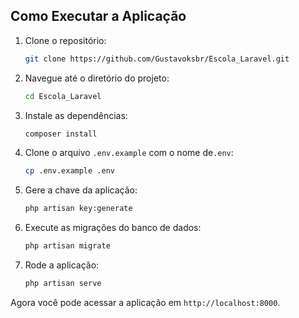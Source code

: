 ## Como Executar a Aplicação

1. Clone o repositório:
    ```sh
    git clone https://github.com/Gustavoksbr/Escola_Laravel.git
    ```

2. Navegue até o diretório do projeto:
    ```sh
    cd Escola_Laravel
    ```

3. Instale as dependências:
    ```sh
    composer install
    ```

4. Clone o arquivo `.env.example` com o nome de`.env`:
    ```sh
    cp .env.example .env
    ```

5. Gere a chave da aplicação:
    ```sh
    php artisan key:generate
    ```

6. Execute as migrações do banco de dados:
    ```sh
    php artisan migrate
    ```

7. Rode a aplicação:
    ```sh
    php artisan serve
    ```

Agora você pode acessar a aplicação em `http://localhost:8000`.
